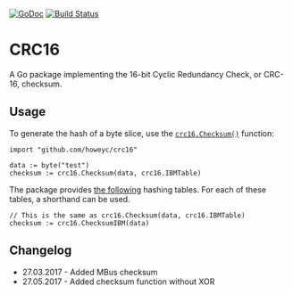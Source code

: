 [![GoDoc](https://godoc.org/github.com/howeyc/crc16?status.svg)](https://godoc.org/github.com/howeyc/crc16) [![Build Status](https://secure.travis-ci.org/howeyc/crc16.png?branch=master)](http://travis-ci.org/howeyc/crc16)

# CRC16
A Go package implementing the 16-bit Cyclic Redundancy Check, or CRC-16, checksum.

## Usage
To generate the hash of a byte slice, use the [`crc16.Checksum()`](https://godoc.org/github.com/howeyc/crc16#Checksum) function:
```golang
import "github.com/howeyc/crc16"

data := byte("test")
checksum := crc16.Checksum(data, crc16.IBMTable)
```

The package provides [the following](https://godoc.org/github.com/howeyc/crc16#pkg-variables) hashing tables. For each of these tables, a shorthand can be used.
```golang
// This is the same as crc16.Checksum(data, crc16.IBMTable)
checksum := crc16.ChecksumIBM(data)
```

## Changelog
* 27.03.2017 - Added MBus checksum
* 27.05.2017 - Added checksum function without XOR

